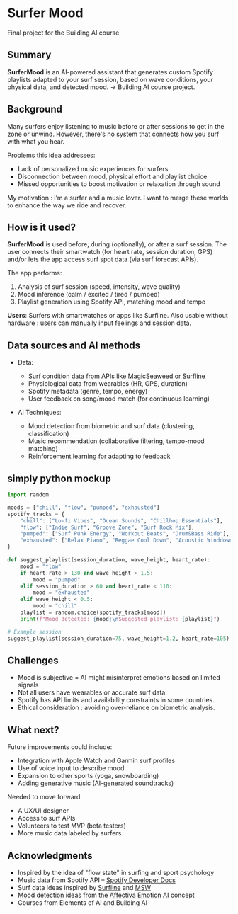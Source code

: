 # Surfer Mood

Final project for the Building AI course

## Summary

**SurferMood** is an AI-powered assistant that generates custom Spotify playlists adapted to your surf session, based on wave conditions, your physical data, and detected mood. -> Building AI course project.

## Background

Many surfers enjoy listening to music before or after sessions to get in the zone or unwind. However, there's no system that connects how you surf with what you hear.

Problems this idea addresses:
- Lack of personalized music experiences for surfers
- Disconnection between mood, physical effort and playlist choice
- Missed opportunities to boost motivation or relaxation through sound

My motivation : I’m a surfer and a music lover. I want to merge these worlds to enhance the way we ride and recover.

## How is it used?

**SurferMood** is used before, during (optionally), or after a surf session. The user connects their smartwatch (for heart rate, session duration, GPS) and/or lets the app access surf spot data (via surf forecast APIs).

The app performs:
1. Analysis of surf session (speed, intensity, wave quality)
2. Mood inference (calm / excited / tired / pumped)
3. Playlist generation using Spotify API, matching mood and tempo

**Users**: Surfers with smartwatches or apps like Surfline. Also usable without hardware : users can manually input feelings and session data.


## Data sources and AI methods

* Data:
  - Surf condition data from APIs like [MagicSeaweed](https://magicseaweed.com/developer/) or [Surfline](https://surflinelabs.com/)
  - Physiological data from wearables (HR, GPS, duration)
  - Spotify metadata (genre, tempo, energy)
  - User feedback on song/mood match (for continuous learning)

* AI Techniques:
  - Mood detection from biometric and surf data (clustering, classification)
  - Music recommendation (collaborative filtering, tempo-mood matching)
  - Reinforcement learning for adapting to feedback
 
## simply python mockup
```python
import random

moods = ["chill", "flow", "pumped", "exhausted"]
spotify_tracks = {
    "chill": ["Lo-fi Vibes", "Ocean Sounds", "Chillhop Essentials"],
    "flow": ["Indie Surf", "Groove Zone", "Surf Rock Mix"],
    "pumped": ["Surf Punk Energy", "Workout Beats", "Drum&Bass Ride"],
    "exhausted": ["Relax Piano", "Reggae Cool Down", "Acoustic Winddown"]
}

def suggest_playlist(session_duration, wave_height, heart_rate):
    mood = "flow"
    if heart_rate > 130 and wave_height > 1.5:
        mood = "pumped"
    elif session_duration > 60 and heart_rate < 110:
        mood = "exhausted"
    elif wave_height < 0.5:
        mood = "chill"
    playlist = random.choice(spotify_tracks[mood])
    print(f"Mood detected: {mood}\nSuggested playlist: {playlist}")

# Example session
suggest_playlist(session_duration=75, wave_height=1.2, heart_rate=105)
```

## Challenges

* Mood is subjective = AI might misinterpret emotions based on limited signals
* Not all users have wearables or accurate surf data.
* Spotify has API limits and availability constraints in some countries.
* Ethical consideration : avoiding over-reliance on biometric analysis.

## What next?

Future improvements could include:
- Integration with Apple Watch and Garmin surf profiles
- Use of voice input to describe mood
- Expansion to other sports (yoga, snowboarding)
- Adding generative music (AI-generated soundtracks)

Needed to move forward:
- A UX/UI designer
- Access to surf APIs
- Volunteers to test MVP (beta testers)
- More music data labeled by surfers

## Acknowledgments

- Inspired by the idea of "flow state" in surfing and sport psychology
- Music data from Spotify API – [Spotify Developer Docs](https://developer.spotify.com/)
- Surf data ideas inspired by [Surfline](https://www.surfline.com/) and [MSW](https://magicseaweed.com/)
- Mood detection ideas from the [Affectiva Emotion AI](https://www.smart-eye.com/emotion-ai/) concept
- Courses from Elements of AI and Building AI
